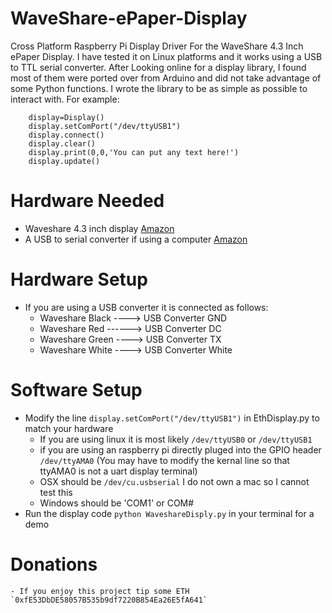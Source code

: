 # WaveShare-ePaper-Display
Cross Platform Raspberry Pi Display Driver For the WaveShare 4.3 Inch ePaper Display.  I have tested it on Linux platforms and it works using a USB to TTL serial converter.  After Looking online for a display library, I found most of them were ported over from Arduino and did not take advantage of some Python functions.  I wrote the library to be as simple as possible to interact with. For example:
```
    display=Display()
    display.setComPort("/dev/ttyUSB1")
    display.connect()
    display.clear()
    display.print(0,0,'You can put any text here!')
    display.update()
```
# Hardware Needed

- Waveshare 4.3 inch display [Amazon](https://www.amazon.com/gp/product/B00VV5IMN0/ref=oh_aui_detailpage_o02_s02?ie=UTF8&psc=1)
- A USB to serial converter if using a computer [Amazon](https://www.amazon.com/gp/product/B014Y1IMNM/ref=oh_aui_detailpage_o07_s00?ie=UTF8&psc=1)

# Hardware Setup

- If you are using a USB converter it is connected as follows:
	- Waveshare Black ----> USB Converter GND
	- Waveshare Red ------> USB Converter DC
	- Waveshare Green ----> USB Converter TX
	- Waveshare White ----> USB Converter White
	
# Software Setup

- Modify the line `display.setComPort("/dev/ttyUSB1")` in EthDisplay.py to match your hardware
	- If you are using linux it is most likely `/dev/ttyUSB0` or `/dev/ttyUSB1`
	- if you are using an raspberry pi directly pluged into the GPIO header `/dev/ttyAMA0` (You may have to modify the kernal line so that ttyAMA0 is not a uart display terminal)
	- OSX should be `/dev/cu.usbserial` I do not own a mac so I cannot test this
	- Windows should be 'COM1' or COM#
- Run the display code `python WaveshareDisply.py` in your terminal for a demo

# Donations
	- If you enjoy this project tip some ETH `0xfE53DbDE58057B535b9df7220B854Ea26E5fA641` 
